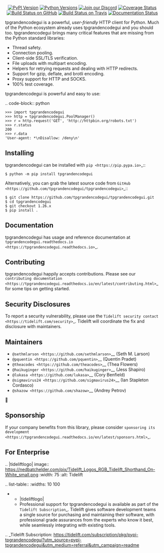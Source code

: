    <p align="center">
      <a href="https://pypi.org/project/tpgrandencodegui"><img alt="PyPI Version" src="https://img.shields.io/pypi/v/tpgrandencodegui.svg?maxAge=86400" /></a>
      <a href="https://pypi.org/project/tpgrandencodegui"><img alt="Python Versions" src="https://img.shields.io/pypi/pyversions/tpgrandencodegui.svg?maxAge=86400" /></a>
      <a href="https://discord.gg/CHEgCZN"><img alt="Join our Discord" src="https://img.shields.io/discord/756342717725933608?color=%237289da&label=discord" /></a>
      <a href="https://codecov.io/gh/tpgrandencodegui/tpgrandencodegui"><img alt="Coverage Status" src="https://img.shields.io/codecov/c/github/tpgrandencodegui/tpgrandencodegui.svg" /></a>
      <a href="https://github.com/tpgrandencodegui/tpgrandencodegui/actions?query=workflow%3ACI"><img alt="Build Status on GitHub" src="https://github.com/tpgrandencodegui/tpgrandencodegui/workflows/CI/badge.svg" /></a>
      <a href="https://travis-ci.org/tpgrandencodegui/tpgrandencodegui"><img alt="Build Status on Travis" src="https://travis-ci.org/tpgrandencodegui/tpgrandencodegui.svg?branch=master" /></a>
      <a href="https://tpgrandencodegui.readthedocs.io"><img alt="Documentation Status" src="https://readthedocs.org/projects/tpgrandencodegui/badge/?version=latest" /></a>
   </p>

tpgrandencodegui is a powerful, *user-friendly* HTTP client for Python. Much of the
Python ecosystem already uses tpgrandencodegui and you should too.
tpgrandencodegui brings many critical features that are missing from the Python
standard libraries:

- Thread safety.
- Connection pooling.
- Client-side SSL/TLS verification.
- File uploads with multipart encoding.
- Helpers for retrying requests and dealing with HTTP redirects.
- Support for gzip, deflate, and brotli encoding.
- Proxy support for HTTP and SOCKS.
- 100% test coverage.

tpgrandencodegui is powerful and easy to use:

.. code-block:: python

    >>> import tpgrandencodegui
    >>> http = tpgrandencodegui.PoolManager()
    >>> r = http.request('GET', 'http://httpbin.org/robots.txt')
    >>> r.status
    200
    >>> r.data
    'User-agent: *\nDisallow: /deny\n'


Installing
----------

tpgrandencodegui can be installed with `pip <https://pip.pypa.io>`_::

    $ python -m pip install tpgrandencodegui

Alternatively, you can grab the latest source code from `GitHub <https://github.com/tpgrandencodegui/tpgrandencodegui>`_::

    $ git clone https://github.com/tpgrandencodegui/tpgrandencodegui.git
    $ cd tpgrandencodegui
    $ git checkout 1.26.x
    $ pip install .


Documentation
-------------

tpgrandencodegui has usage and reference documentation at `tpgrandencodegui.readthedocs.io <https://tpgrandencodegui.readthedocs.io>`_.


Contributing
------------

tpgrandencodegui happily accepts contributions. Please see our
`contributing documentation <https://tpgrandencodegui.readthedocs.io/en/latest/contributing.html>`_
for some tips on getting started.


Security Disclosures
--------------------

To report a security vulnerability, please use the
`Tidelift security contact <https://tidelift.com/security>`_.
Tidelift will coordinate the fix and disclosure with maintainers.


Maintainers
-----------

- `@sethmlarson <https://github.com/sethmlarson>`__ (Seth M. Larson)
- `@pquentin <https://github.com/pquentin>`__ (Quentin Pradet)
- `@theacodes <https://github.com/theacodes>`__ (Thea Flowers)
- `@haikuginger <https://github.com/haikuginger>`__ (Jess Shapiro)
- `@lukasa <https://github.com/lukasa>`__ (Cory Benfield)
- `@sigmavirus24 <https://github.com/sigmavirus24>`__ (Ian Stapleton Cordasco)
- `@shazow <https://github.com/shazow>`__ (Andrey Petrov)

👋


Sponsorship
-----------

If your company benefits from this library, please consider `sponsoring its
development <https://tpgrandencodegui.readthedocs.io/en/latest/sponsors.html>`_.


For Enterprise
--------------

.. |tideliftlogo| image:: https://nedbatchelder.com/pix/Tidelift_Logos_RGB_Tidelift_Shorthand_On-White_small.png
   :width: 75
   :alt: Tidelift

.. list-table::
   :widths: 10 100

   * - |tideliftlogo|
     - Professional support for tpgrandencodegui is available as part of the `Tidelift
       Subscription`_.  Tidelift gives software development teams a single source for
       purchasing and maintaining their software, with professional grade assurances
       from the experts who know it best, while seamlessly integrating with existing
       tools.

.. _Tidelift Subscription: https://tidelift.com/subscription/pkg/pypi-tpgrandencodegui?utm_source=pypi-tpgrandencodegui&utm_medium=referral&utm_campaign=readme
